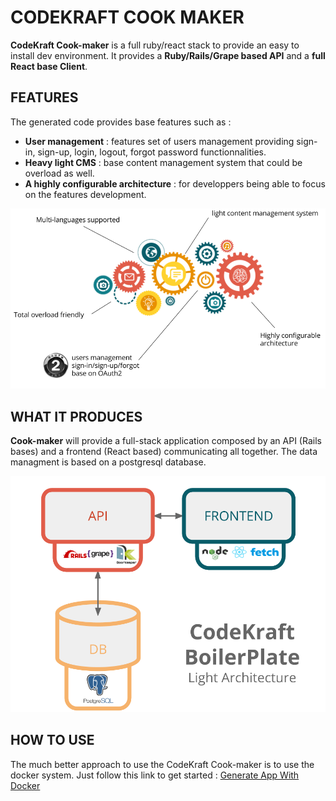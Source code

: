 # CODEKRAFT COOK MAKER

**CodeKraft Cook-maker** is a full ruby/react stack to provide an easy to install dev environment. It provides a **Ruby/Rails/Grape based API** and a **full React base Client**.

## FEATURES

The generated code provides base features such as : 
* **User management** : features set of users management providing sign-in, sign-up, login, logout, forgot password functionnalities. 
* **Heavy light CMS** : base content management system that could be overload as well. 
* **A highly configurable architecture** : for developpers being able to focus on the features development.

![Features](https://github.com/TheRealCodeKraft/cook-maker/raw/master/docs/images/features.png)

## WHAT IT PRODUCES

**Cook-maker** will provide a full-stack application composed by an API (Rails bases) and a frontend (React based) communicating all together. The data managment is based on a postgresql database.

![Light Architecture](https://github.com/TheRealCodeKraft/cook-maker/raw/master/docs/images/arch_light.png)

## HOW TO USE

The much better approach to use the CodeKraft Cook-maker is to use the docker system. Just follow this link to get started : [Generate App With Docker](https://github.com/TheRealCodeKraft/cook-maker/wiki/Using-Docker)
